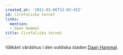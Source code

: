 ```yaml
---
created_at: '2011-01-06T22:02:45Z'
id: Cirefaliska tornet
links:
  mention:
  - Daan Hammal
title: Cirefaliska tornet
---
```


Välkänt värdshus i den soldiska staden [Daan Hammal].

  [Daan Hammal]: Daan_Hammal